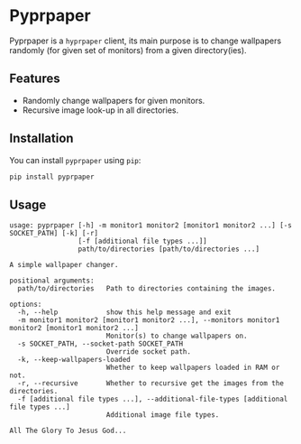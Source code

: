 # Pyprpaper

Pyprpaper  is  a   `hyprpaper`  client,  its  main
purpose   is   to   change   wallpapers   randomly
(for  given   set  of   monitors)  from   a  given
directory(ies).

## Features

- Randomly change wallpapers for given monitors.
- Recursive image look-up in all directories.

## Installation

You can install `pyprpaper` using `pip`:

```sh
pip install pyprpaper
```

## Usage

```
usage: pyprpaper [-h] -m monitor1 monitor2 [monitor1 monitor2 ...] [-s SOCKET_PATH] [-k] [-r]
                 [-f [additional file types ...]]
                 path/to/directories [path/to/directories ...]

A simple wallpaper changer.

positional arguments:
  path/to/directories   Path to directories containing the images.

options:
  -h, --help            show this help message and exit
  -m monitor1 monitor2 [monitor1 monitor2 ...], --monitors monitor1 monitor2 [monitor1 monitor2 ...]
                        Monitor(s) to change wallpapers on.
  -s SOCKET_PATH, --socket-path SOCKET_PATH
                        Override socket path.
  -k, --keep-wallpapers-loaded
                        Whether to keep wallpapers loaded in RAM or not.
  -r, --recursive       Whether to recursive get the images from the directories.
  -f [additional file types ...], --additional-file-types [additional file types ...]
                        Additional image file types.

All The Glory To Jesus God...
```
